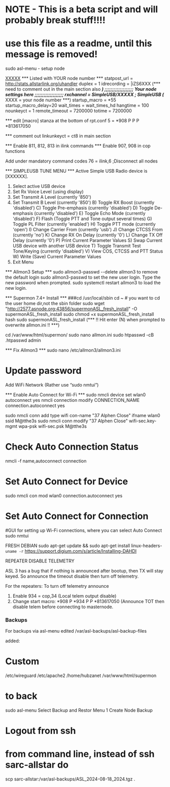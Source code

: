 # NOTE - This is a beta script and will probably break stuff!!!!
#   use this file as a readme, until this message is removed!

sudo asl-menu - setup node

[XXXXX](node-main) *** Listed with YOUR node number ***
statpost_url = http://stats.allstarlink.org/uhandler
duplex = 1
idrecording = |iZS6XXX (*** need to comment out in the main section also ***)
;;;;;;;;;;;;;;;;;;; Your node settings here ;;;;;;;;;;;;;;;;;;;
rxchannel = SimpleUSB/XXXXX                     ; SimpleUSB (*** XXXX = your node number ***)
startup_macro = *55
startup_macro_delay=20
wait_times = wait_times_hd
hangtime = 100
nounkeyct = 1
remote_timeout = 7200000
totime = 7200000

*** edit [macro] stanza at the bottom of rpt.conf
5 = *908 P P P *813617050

*** comment out linkunkeyct = ct8 in main section

*** Enable 811, 812, 813 in ilink commands
*** Enable 907, 908 in cop functions

Add under mandatory command codes
76 = ilink,6		;Disconnect all nodes

*** SIMPLEUSB TUNE MENU ***
Active Simple USB Radio device is [XXXXXX].
1) Select active USB device
2) Set Rx Voice Level (using display)
3) Set Transmit A Level (currently '850')
4) Set Transmit B Level (currently '850')
B) Toggle RX Boost (currently 'disabled')
C) Toggle Pre-emphasis (currently 'disabled')
D) Toggle De-emphasis (currently 'disabled')
E) Toggle Echo Mode (currently 'disabled')
F) Flash (Toggle PTT and Tone output several times)
G) Toggle PL Filter (currently 'enabled')
H) Toggle PTT mode (currently 'open')
I) Change Carrier From (currently 'usb')
J) Change CTCSS From (currently 'no')
K) Change RX On Delay (currently '0')
L) Change TX Off Delay (currently '0')
P) Print Current Parameter Values
S) Swap Current USB device with another USB device
T) Toggle Transmit Test Tone/Keying (currently 'disabled')
V) View COS, CTCSS and PTT Status
W) Write (Save) Current Parameter Values
0) Exit Menu


*** Allmon3 Setup ***
sudo allmon3-passwd --delete allmon3 to remove the default login
sudo allmon3-passwd <new user login> to set the new user login. Type the new password when prompted.
sudo systemctl restart allmon3 to load the new login.

*** Supermon 7.4+ Install ***
###cd /usr/local/sbin
cd ~     # you want to cd the user home dir,not the sbin folder
sudo wget "http://2577.asnode.org:43856/supermonASL_fresh_install" -O supermonASL_fresh_install
sudo chmod +x supermonASL_fresh_install
hash
sudo supermonASL_fresh_install (*** !! Hit enter (N) when prompted to overwrite allmon.ini !! ***)

cd /var/www/html/supermon/
sudo nano allmon.ini
sudo htpasswd -cB .htpasswd admin


*** Fix Allmon3 ***
sudo nano /etc/allmon3/allmon3.ini
# Update password

Add WiFi Network (Rather use “sudo nmtui”)

*** Enable Auto Connect for Wi-Fi ***
sudo nmcli device set wlan0 autoconnect yes
nmcli connection modify CONNECTION_NAME connection.autoconnect yes

sudo nmcli conn add type wifi con-name "37 Alphen Close" ifname wlan0 ssid M@tthe3s
sudo nmcli conn modify "37 Alphen Close" wifi-sec.key-mgmt wpa-psk wifi-sec.psk M@tthe3s

# Check Auto Connection Status
nmcli -f name,autoconnect connection 

# Set Auto Connect for Device
sudo nmcli con mod wlan0 connection.autoconnect yes

# Set Auto Connect for Connection

#GUI for setting up Wi-Fi connections, where you can select Auto Connect
sudo nmtui




FRESH DEBIAN
sudo apt-get update && sudo apt-get install linux-headers-`uname -r`
https://support.digium.com/s/article/Installing-DAHDI


REPEATER DISABLE TELEMETRY 

ASL 3 has a bug that if nothing is announced after bootup, then TX will stay keyed. 
So announce the timeout disable then turn off telemetry.  

For the repeaters:
To turn off telemetry announce
1.	Enable 934 = cop,34		(Local telem output disable)
2. 	Change start macro: *908 P *934 P P *813617050 (Announce TOT then disable telem before connecting to masternode.



### Backups
For backups via asl-menu
edited /var/asl-backups/asl-backup-files

added:

# Custom
/etc/wireguard
/etc/apache2
/home/hubzanet
/var/www/html/supermon
# to back
sudo asl-menu
Select Backup and Restor Menu
1 Create Node Backup
# Logout from ssh
# from command line, instead of ssh sarc-allstar do 
 scp sarc-allstar:/var/asl-backups/ASL_2024-08-18_2024.tgz .


